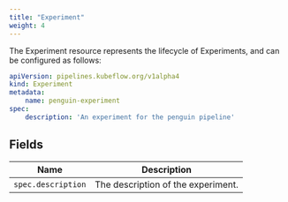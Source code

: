```yaml
---
title: "Experiment"
weight: 4
---
```


The Experiment resource represents the lifecycle of Experiments,
and can be configured as follows:

```yaml
apiVersion: pipelines.kubeflow.org/v1alpha4
kind: Experiment
metadata:
    name: penguin-experiment
spec:
    description: 'An experiment for the penguin pipeline'
```

## Fields

| Name               | Description                        |
|--------------------|------------------------------------|
| `spec.description` | The description of the experiment. |
